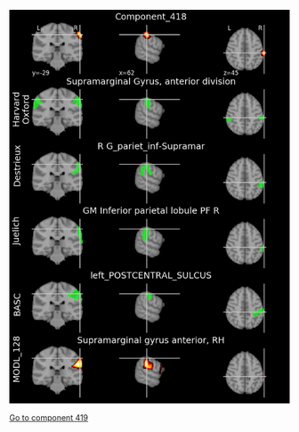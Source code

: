 


![418](preliminary/418.jpg "Component 418")

[Go to component 419](https://parietal-inria.github.io/MODL_atlas/1024/419 "Component 419")
